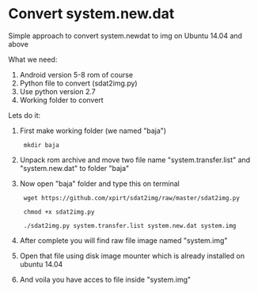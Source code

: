 # Convert system.new.dat
Simple approach to convert system.newdat to img on Ubuntu 14.04 and above

What we need: 

  1. Android version 5-8 rom of course
  2. Python file to convert (sdat2img.py)
  3. Use python version 2.7
  4. Working folder to convert
  
Lets do it:

  1. First make working folder (we named "baja")
  
          mkdir baja
      
  2. Unpack rom archive and move two file name "system.transfer.list" and "system.new.dat" to folder "baja"
  3. Now open "baja" folder and type this on terminal
  
          wget https://github.com/xpirt/sdat2img/raw/master/sdat2img.py
      
          chmod +x sdat2img.py
      
          ./sdat2img.py system.transfer.list system.new.dat system.img
      
  4. After complete you will find raw file image named "system.img"
  5. Open that file using disk image mounter which is already installed on ubuntu 14.04
  6. And voila you have acces to file inside "system.img"
